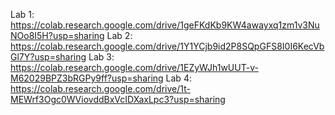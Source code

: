 Lab 1: https://colab.research.google.com/drive/1geFKdKb9KW4awayxq1zm1v3NuNOo8I5H?usp=sharing
Lab 2: https://colab.research.google.com/drive/1Y1YCjb9id2P8SQpGFS8I0I6KecVbGl7Y?usp=sharing
Lab 3: https://colab.research.google.com/drive/1EZyWJh1wUUT-v-M62029BPZ3bRGPy9ff?usp=sharing
Lab 4: https://colab.research.google.com/drive/1t-MEWrf3Ogc0WViovddBxVcIDXaxLpc3?usp=sharing
